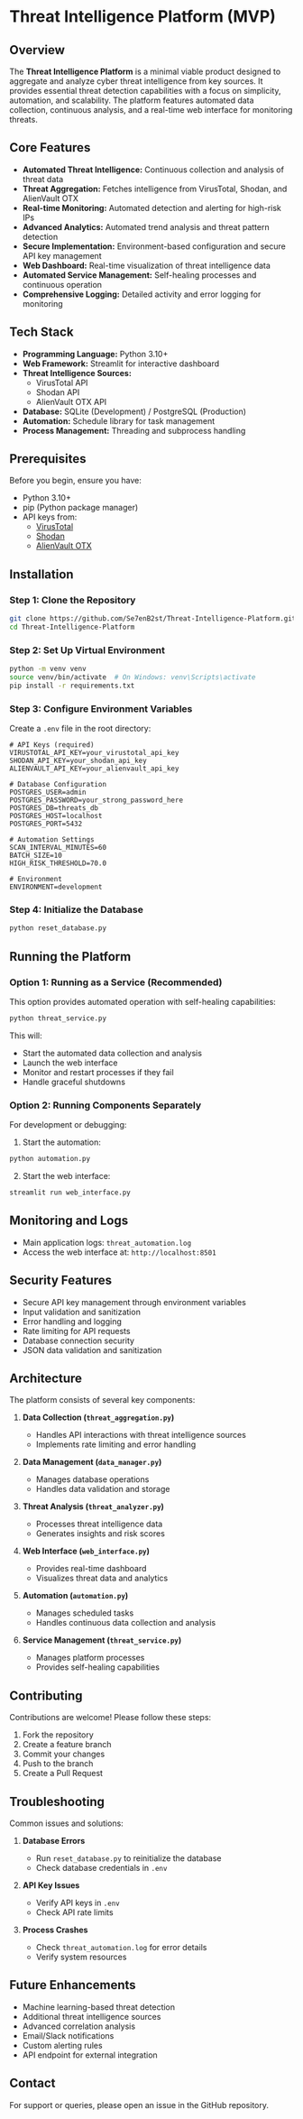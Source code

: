 # Threat Intelligence Platform (MVP)

## Overview
The **Threat Intelligence Platform** is a minimal viable product designed to aggregate and analyze cyber threat intelligence from key sources. It provides essential threat detection capabilities with a focus on simplicity, automation, and scalability. The platform features automated data collection, continuous analysis, and a real-time web interface for monitoring threats.

## Core Features
- **Automated Threat Intelligence:** Continuous collection and analysis of threat data
- **Threat Aggregation:** Fetches intelligence from VirusTotal, Shodan, and AlienVault OTX
- **Real-time Monitoring:** Automated detection and alerting for high-risk IPs
- **Advanced Analytics:** Automated trend analysis and threat pattern detection
- **Secure Implementation:** Environment-based configuration and secure API key management
- **Web Dashboard:** Real-time visualization of threat intelligence data
- **Automated Service Management:** Self-healing processes and continuous operation
- **Comprehensive Logging:** Detailed activity and error logging for monitoring

## Tech Stack
- **Programming Language:** Python 3.10+
- **Web Framework:** Streamlit for interactive dashboard
- **Threat Intelligence Sources:** 
  - VirusTotal API
  - Shodan API
  - AlienVault OTX API
- **Database:** SQLite (Development) / PostgreSQL (Production)
- **Automation:** Schedule library for task management
- **Process Management:** Threading and subprocess handling

## Prerequisites
Before you begin, ensure you have:
- Python 3.10+
- pip (Python package manager)
- API keys from:
  - [VirusTotal](https://www.virustotal.com/gui/join-us)
  - [Shodan](https://account.shodan.io/)
  - [AlienVault OTX](https://otx.alienvault.com/)

## Installation

### Step 1: Clone the Repository
```bash
git clone https://github.com/Se7enB2st/Threat-Intelligence-Platform.git
cd Threat-Intelligence-Platform
```

### Step 2: Set Up Virtual Environment
```bash
python -m venv venv
source venv/bin/activate  # On Windows: venv\Scripts\activate
pip install -r requirements.txt
```

### Step 3: Configure Environment Variables
Create a `.env` file in the root directory:
```plaintext
# API Keys (required)
VIRUSTOTAL_API_KEY=your_virustotal_api_key
SHODAN_API_KEY=your_shodan_api_key
ALIENVAULT_API_KEY=your_alienvault_api_key

# Database Configuration
POSTGRES_USER=admin
POSTGRES_PASSWORD=your_strong_password_here
POSTGRES_DB=threats_db
POSTGRES_HOST=localhost
POSTGRES_PORT=5432

# Automation Settings
SCAN_INTERVAL_MINUTES=60
BATCH_SIZE=10
HIGH_RISK_THRESHOLD=70.0

# Environment
ENVIRONMENT=development
```

### Step 4: Initialize the Database
```bash
python reset_database.py
```

## Running the Platform

### Option 1: Running as a Service (Recommended)
This option provides automated operation with self-healing capabilities:
```bash
python threat_service.py
```
This will:
- Start the automated data collection and analysis
- Launch the web interface
- Monitor and restart processes if they fail
- Handle graceful shutdowns

### Option 2: Running Components Separately
For development or debugging:

1. Start the automation:
```bash
python automation.py
```

2. Start the web interface:
```bash
streamlit run web_interface.py
```

## Monitoring and Logs
- Main application logs: `threat_automation.log`
- Access the web interface at: `http://localhost:8501`

## Security Features
- Secure API key management through environment variables
- Input validation and sanitization
- Error handling and logging
- Rate limiting for API requests
- Database connection security
- JSON data validation and sanitization

## Architecture
The platform consists of several key components:

1. **Data Collection (`threat_aggregation.py`)**
   - Handles API interactions with threat intelligence sources
   - Implements rate limiting and error handling

2. **Data Management (`data_manager.py`)**
   - Manages database operations
   - Handles data validation and storage

3. **Threat Analysis (`threat_analyzer.py`)**
   - Processes threat intelligence data
   - Generates insights and risk scores

4. **Web Interface (`web_interface.py`)**
   - Provides real-time dashboard
   - Visualizes threat data and analytics

5. **Automation (`automation.py`)**
   - Manages scheduled tasks
   - Handles continuous data collection and analysis

6. **Service Management (`threat_service.py`)**
   - Manages platform processes
   - Provides self-healing capabilities

## Contributing
Contributions are welcome! Please follow these steps:
1. Fork the repository
2. Create a feature branch
3. Commit your changes
4. Push to the branch
5. Create a Pull Request

## Troubleshooting
Common issues and solutions:

1. **Database Errors**
   - Run `reset_database.py` to reinitialize the database
   - Check database credentials in `.env`

2. **API Key Issues**
   - Verify API keys in `.env`
   - Check API rate limits

3. **Process Crashes**
   - Check `threat_automation.log` for error details
   - Verify system resources

## Future Enhancements
- Machine learning-based threat detection
- Additional threat intelligence sources
- Advanced correlation analysis
- Email/Slack notifications
- Custom alerting rules
- API endpoint for external integration

## Contact
For support or queries, please open an issue in the GitHub repository.

